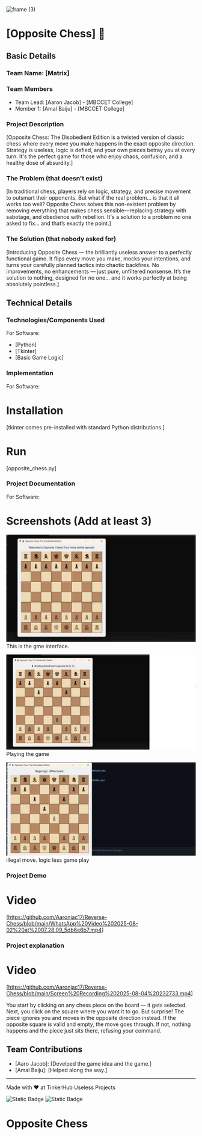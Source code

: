 <img width="3188" height="1202" alt="frame (3)" src="https://github.com/user-attachments/assets/517ad8e9-ad22-457d-9538-a9e62d137cd7" />


# [Opposite Chess] 🎯


## Basic Details
### Team Name: [Matrix]


### Team Members
- Team Lead: [Aaron Jacob] - [MBCCET College]
- Member 1: [Amal Baiju] - [MBCCET College]


### Project Description
[Opposite Chess: The Disobedient Edition is a twisted version of classic chess where every move you make happens in the exact opposite direction. Strategy is useless, logic is defied, and your own pieces betray you at every turn. It's the perfect game for those who enjoy chaos, confusion, and a healthy dose of absurdity.]

### The Problem (that doesn't exist)
[In traditional chess, players rely on logic, strategy, and precise movement to outsmart their opponents. But what if the real problem… is that it all works too well? Opposite Chess solves this non-existent problem by removing everything that makes chess sensible—replacing strategy with sabotage, and obedience with rebellion. It's a solution to a problem no one asked to fix… and that’s exactly the point.]

### The Solution (that nobody asked for)
[Introducing Opposite Chess — the brilliantly useless answer to a perfectly functional game. It flips every move you make, mocks your intentions, and turns your carefully planned tactics into chaotic backfires. No improvements, no enhancements — just pure, unfiltered nonsense. It’s the solution to nothing, designed for no one… and it works perfectly at being absolutely pointless.]

## Technical Details
### Technologies/Components Used
For Software:
- [Python]
- [Tkinter]
- [Basic Game Logic]
  



### Implementation
For Software:
# Installation
[tkinter comes pre-installed with standard Python distributions.]

# Run
[opposite_chess.py]

### Project Documentation
For Software:

# Screenshots (Add at least 3)
![Screenshot 1](https://github.com/Aaronjac17/Reverse-Chess/blob/main/Screenshot%202025-08-02%20063249.png)
This is the gme interface.

![Screenshot2](https://github.com/Aaronjac17/Reverse-Chess/blob/main/Screenshot%202025-08-02%20065049.png)
Playing the game

![Screenshot3](https://github.com/Aaronjac17/Reverse-Chess/blob/main/Screenshot%202025-08-02%20065742.png)
illegal move. logic less game play 



### Project Demo
# Video
[https://github.com/Aaronjac17/Reverse-Chess/blob/main/WhatsApp%20Video%202025-08-02%20at%2007.28.09_5db6e6b7.mp4]

### Project explanation
# Video
[https://github.com/Aaronjac17/Reverse-Chess/blob/main/Screen%20Recording%202025-08-04%20232733.mp4]

You start by clicking on any chess piece on the board — it gets selected.
Next, you click on the square where you want it to go.
But surprise! The piece ignores you and moves in the opposite direction instead.
If the opposite square is valid and empty, the move goes through.
If not, nothing happens and the piece just sits there, refusing your command.

## Team Contributions
- [Aaro Jacob]: [Develped the game idea and the game.]
- [Amal Baiju]: [Helped along the way.]


---
Made with ❤️ at TinkerHub Useless Projects 

![Static Badge](https://img.shields.io/badge/TinkerHub-24?color=%23000000&link=https%3A%2F%2Fwww.tinkerhub.org%2F)
![Static Badge](https://img.shields.io/badge/UselessProjects--25-25?link=https%3A%2F%2Fwww.tinkerhub.org%2Fevents%2FQ2Q1TQKX6Q%2FUseless%2520Projects)


# Opposite Chess
